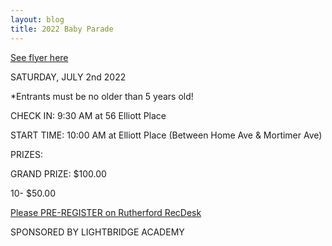 ```yaml
---
layout: blog
title: 2022 Baby Parade 
---
```


[See flyer here](https://storage.googleapis.com/static.rutherford-nj.com/recreation/posts/BABY%20PARADE%20FLYER%202022.pdf)

SATURDAY, JULY 2nd 2022

*Entrants must be no older than 5 years old!

CHECK IN: 9:30 AM at 56 Elliott Place

START TIME: 10:00 AM at Elliott Place (Between Home Ave & Mortimer Ave)

PRIZES:

GRAND PRIZE: $100.00

10- $50.00

[Please PRE-REGISTER on Rutherford RecDesk](https://rutherfordnj.recdesk.com/Community/Program/Detail?programId=266)

SPONSORED BY LIGHTBRIDGE ACADEMY
